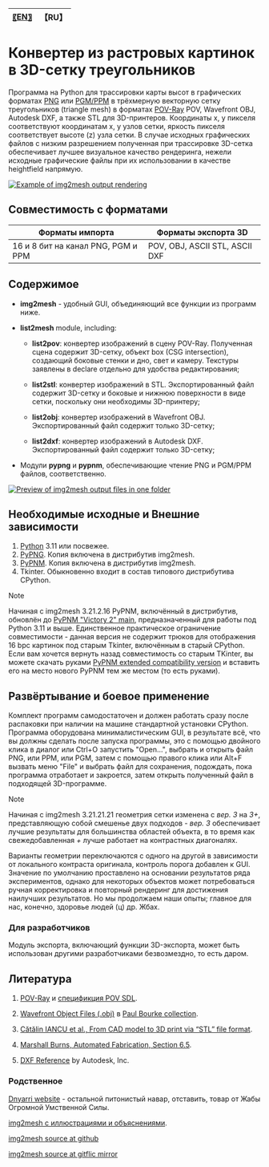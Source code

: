 
| [〖EN〗](README.md) | 【RU】 |
| ---- | ---- |

# Конвертер из растровых картинок в 3D-сетку треугольников  

Программа на Python для трассировки карты высот в графических форматах [PNG](http://www.libpng.org/pub/png/) или [PGM/PPM](https://dnyarri.github.io/pypnm.html) в трёхмерную векторную сетку треугольников (triangle mesh) в форматах [POV-Ray](https://www.povray.org/) POV, Wavefront OBJ, Autodesk DXF, а также STL для 3D-принтеров. Координаты x, y пикселя соответствуют координатам x, y узлов сетки, яркость пикселя соответствует высоте (z) узла сетки. В случае исходных графических файлов с низким разрешением полученная при трассировке 3D-сетка обеспечивает лучшее визуальное качество рендеринга, нежели исходные графические файлы при их использовании в качестве heightfield напрямую.  

[![Example of img2mesh output rendering](https://dnyarri.github.io/imgmesh/640/img2mesh.png "Example of img2mesh output rendering")](https://dnyarri.github.io/img2mesh.html)

## Совместимость с форматами

| Форматы импорта | Форматы экспорта 3D |
| ------ | ------ |
| 16 и 8 бит на канал PNG, PGM и PPM  | POV, OBJ, ASCII STL, ASCII DXF |

## Содержимое

- **img2mesh** - удобный GUI, объединяющий все функции из программ ниже.

- **list2mesh** module, including:

  - **list2pov**: конвертер изображений в сцену POV-Ray. Полученная сцена содержит 3D-сетку, объект box (CSG intersection), создающий боковые стенки и дно, свет и камеру. Текстуры заявлены в declare отдельно для удобства редактирования;

  - **list2stl**: конвертер изображений в STL. Экспортированный файл содержит 3D-сетку и боковые и нижнюю поверхности в виде сетки, поскольку они необходимы 3D-принтеру;

  - **list2obj**: конвертер изображений в Wavefront OBJ. Экспортированный файл содержит только 3D-сетку;

  - **list2dxf**: конвертер изображений в Autodesk DXF. Экспортированный файл содержит только 3D-сетку;

- Модули **pypng** и **pypnm**, обеспечивающие чтение PNG и PGM/PPM файлов, соответственно.

[![Preview of img2mesh output files in one folder](https://dnyarri.github.io/imgmesh/printscreen.png "Preview of img2mesh output files in one folder")](https://dnyarri.github.io/img2mesh.html)

## Необходимые исходные и Внешние зависимости

1. [Python](https://www.python.org/) 3.11 или посвежее.
2. [PyPNG](https://gitlab.com/drj11/pypng). Копия включена в дистрибутив img2mesh.
3. [PyPNM](https://pypi.org/project/PyPNM/). Копия включена в дистрибутив img2mesh.
4. Tkinter. Обыкновенно входит в состав типового дистрибутива CPython.

> [!NOTE]
> Начиная с img2mesh 3.21.2.16 PyPNM, включённый в дистрибутив, обновлён до [PyPNM "Victory 2" main](https://github.com/Dnyarri/PyPNM), предназначенный для работы под Python 3.11 и выше. Единственное практическое ограничение совместимости - данная версия не содержит трюков для отображения 16 bpc картинок под старым Tkinter, включённым в старый CPython. Если вам хочется вернуть назад совместимость со старым TKinter, вы можете скачать руками [PyPNM extended compatibility version](https://github.com/Dnyarri/PyPNM/tree/py34) и вставить его на место нового PyPNM тем же местом (то есть руками).

## Развёртывание и боевое применение

Комплект программ самодостаточен и должен работать сразу после распаковки при наличии на машине стандартной установки CPython. Программа оборудована минималистическим GUI, в результате всё, что вы должны сделать после запуска программы, это с помощью двойного клика в диалог или Ctrl+O запустить "Open...", выбрать и открыть файл PNG, или PPM, или PGM, затем с помощью правого клика или Alt+F вызвать меню "File" и выбрать файл для сохранения, подождать, пока программа отработает и закроется, затем открыть полученный файл в подходящей 3D-программе.

> [!NOTE]
> Начиная с img2mesh 3.21.21.21 геометрия сетки изменена с *вер. 3* на *3+*, представляющую собой смешенье двух подходов - *вер. 3* обеспечивает лучшие результаты для большинства областей объекта, в то время как свежедобавленная *+* лучше работает на контрастных диагоналях.

Варианты геометрии переключаются с одного на другой в зависимости от локального контраста оригинала, контроль порога добавлен к GUI. Значение по умолчанию проставлено на основании результатов ряда экспериментов, однако для некоторых объектов может потребоваться ручная корректировка и повторный рендеринг для достижения наилучших результатов. Но мы продолжаем наши опыты; главное для нас, конечно, здоровье людей (ц) др. Жбах.

### Для разработчиков

Модуль экспорта, включающий функции 3D-экспорта, может быть использован другими разработчиками безвозмездно, то есть даром.

## Литература

1. [POV-Ray](https://www.povray.org/) и [спецификция POV SDL](https://www.povray.org/documentation/3.7.0/).

2. [Wavefront Object Files (.obj)](https://paulbourke.net/dataformats/obj/obj_spec.pdf) в [Paul Bourke collection](https://paulbourke.net/dataformats/).

3. [Cătălin IANCU et al., From CAD model to 3D print via “STL” file format](https://www.utgjiu.ro/rev_mec/mecanica/pdf/2010-01/13_Catalin%20Iancu.pdf).

4. [Marshall Burns, Automated Fabrication, Section 6.5](https://www.fabbers.com/tech/STL_Format).

5. [DXF Reference](https://images.autodesk.com/adsk/files/autocad_2012_pdf_dxf-reference_enu.pdf) by Autodesk, Inc.

### Родственное

[Dnyarri website](https://dnyarri.github.io) - остальной питонистый навар, отставить, товар от Жабы Огромной Умственной Силы.

[img2mesh с иллюстрациями и объяснениями](https://dnyarri.github.io/img2mesh.html).

[img2mesh source at github](https://github.com/Dnyarri/img2mesh)

[img2mesh source at gitflic mirror](https://gitflic.ru/project/dnyarri/img2mesh)
